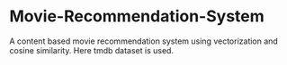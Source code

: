 # Movie-Recommendation-System
A content based movie recommendation system using vectorization and cosine similarity. Here tmdb dataset is used.
